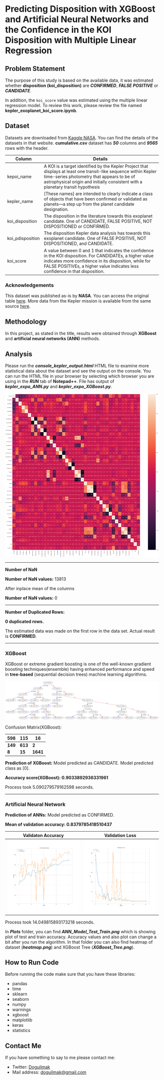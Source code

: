
# Predicting Disposition with XGBoost and Artificial Neural Networks and the Confidence in the KOI Disposition with Multiple Linear Regression

## Problem Statement

The purpose of this study is based on the available data, it was estimated whether **disposition (koi_disposition)** are ***CONFIRMED***, ***FALSE POSITIVE*** or ***CANDIDATE***. 

In addition, the `koi_score` value was estimated using the multiple linear regression model. To review this work, please review the file named **kepler_exoplanet_koi_score.ipynb**.

## Dataset

Datasets are downloaded from [Kaggle NASA](https://www.kaggle.com/nasa/kepler-exoplanet-search-results). You can find the details of the datasets in that website. **cumulative.csv** dataset has ***50*** columns and ***9565*** rows with the header.

| Column | Details |
|--|--|
| kepoi_name  | A KOI is a target identified by the Kepler Project that displays at least one transit-like sequence within Kepler time-series photometry that appears to be of astrophysical origin and initially consistent with a planetary transit hypothesis |
| kepler_name | [These names] are intended to clearly indicate a class of objects that have been confirmed or validated as planets—a step up from the planet candidate designation. |
| koi_disposition | The disposition in the literature towards this exoplanet candidate. One of CANDIDATE, FALSE POSITIVE, NOT DISPOSITIONED or CONFIRMED. |
| koi_pdisposition | The disposition Kepler data analysis has towards this exoplanet candidate. One of FALSE POSITIVE, NOT DISPOSITIONED, and CANDIDATE. |
| koi_score | A value between 0 and 1 that indicates the confidence in the KOI disposition. For CANDIDATEs, a higher value indicates more confidence in its disposition, while for FALSE POSITIVEs, a higher value indicates less confidence in that disposition. |

### Acknowledgements

This dataset was published as-is by **NASA**. You can access the original table  [here](https://exoplanetarchive.ipac.caltech.edu/cgi-bin/TblView/nph-tblView?app=ExoTbls&config=koi). More data from the Kepler mission is available from the same source  [here](https://exoplanetarchive.ipac.caltech.edu/docs/data.html).


## Methodology

In this project, as stated in the title, results were obtained through **XGBoost** and **artificial neural networks (ANN)** methods. 

## Analysis

Please run the ***console_kepler_output.html*** HTML file to examine more statistical data about the dataset and see the output on the console. You can run the HTML file in your browser by selecting which browser you are using in the ***RUN*** tab of **Notepad++**. File has output of ***kepler_expo_ANN.py*** and ***kepler_expo_XGBoost.py***.

<p align="center">
    <img src="Plots/heatmap.png"> 
</p>

---

**Number of NaN**

**Number of NaN values:**   13813  

After inplace mean of the columns 

**Number of NaN values:**   0

---

 **Number of Duplicated Rows:**

**0 duplicated rows.**

The estimated data was made on the first row in the data set. Actual result is **CONFIRMED**.

---

### XGBoost

XGBoost or extreme gradient boosting is one of the well-known gradient boosting techniques(ensemble) having enhanced performance and speed in **tree-based** (sequential decision trees) machine learning algorithms.

<p align="center">
    <img src="Plots/XGBoost_Tree.png"> 
</p>

Confusion Matrix(XGBoost):

| 598 | 115 | 16 |
|--|--|--|
| **149** | **613** | **2** |
| **8** | **15** | **1641** |

**Prediction of XGBoost:**
Model predicted as CANDIDATE.
Model predicted class as [0].

**Accuracy score(XGBoost): 0.9033892936331961**

Process took 5.090279579162598 seconds.

---

### Artificial Neural Network

**Prediction of ANNs:**
Model predicted as CONFIRMED.

**Mean of validation accuracy: 0.8379785418510437**

| Validaton Accuracy | Validation Loss |
|--|--|
| ![val_acc](Plots/model_acc.png) | ![val_loss](Plots/model_loss.png) |

Process took 14.049815893173218 seconds.

In ***Plots*** folder, you can find ***ANN_Model_Test_Train.png***  which is showing plot of test and train accuracy. Accuracy values and also plot can change a bit after you run the algorithm. In that folder you can also find heatmap of dataset (***heatmap.png***) and XGBoost Tree (***XGBoost_Tree.png***).

## How to Run Code

Before running the code make sure that you have these libraries:

 - pandas 
 - time
 - sklearn
 - seaborn
 - numpy
 - warnings
 - xgboost
 - matplotlib
 - keras
 - statistics
    
## Contact Me

If you have something to say to me please contact me: 

 - Twitter: [Doguilmak](https://twitter.com/Doguilmak) 
 - Mail address: doguilmak@gmail.com
 
